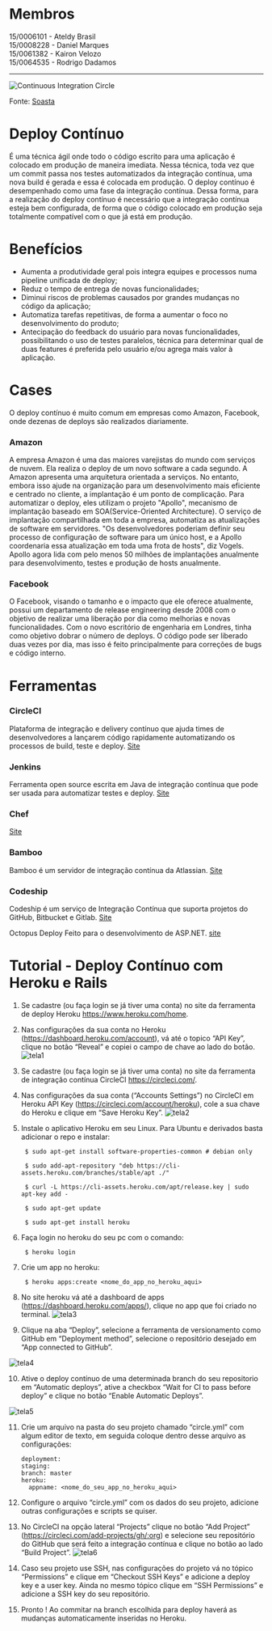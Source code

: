 # Membros
15/0006101 - Ateldy Brasil  
15/0008228 - Daniel Marques  
15/0061382 - Kairon Velozo  
15/0064535 - Rodrigo Dadamos  

****


![Continuous Integration Circle](images/continuous.png) 

Fonte: [Soasta](https://www.soasta.com/solutions/continuous-load-testing/)

# Deploy Contínuo

É uma técnica ágil onde todo o código escrito para uma aplicação é colocado em produção de maneira imediata. Nessa técnica, toda vez que um commit passa nos testes automatizados da integração contínua, uma nova build é gerada e essa é colocada em produção.
O deploy contínuo é desempenhado como uma fase da integração contínua. Dessa forma, para a realização do deploy contínuo é necessário que a integração contínua esteja bem configurada, de forma que o código colocado em produção seja totalmente compatível com o que já está em produção.

# Benefícios

* Aumenta a produtividade geral pois integra equipes e processos numa pipeline unificada de deploy;
* Reduz o tempo de entrega de novas funcionalidades;
* Diminui riscos de problemas causados por grandes mudanças no código da aplicação;
* Automatiza tarefas repetitivas, de forma a aumentar o foco no desenvolvimento do produto;
* Antecipação do feedback do usuário para novas funcionalidades, possibilitando o uso de testes paralelos, técnica para determinar qual de duas features é preferida pelo usuário e/ou agrega mais valor à aplicação.

# Cases
O deploy contínuo é muito comum em empresas como Amazon, Facebook, onde dezenas de deploys são realizados diariamente.

### Amazon

A empresa Amazon é uma das maiores varejistas do mundo com serviços de nuvem. Ela realiza o deploy de um novo software a cada segundo. A Amazon apresenta uma arquitetura orientada a serviços. No entanto, embora isso ajude na organização para um desenvolvimento mais eficiente e centrado no cliente, a implantação é um ponto de complicação. Para automatizar o deploy, eles utilizam o projeto "Apollo", mecanismo de implantação baseado em SOA(Service-Oriented Architecture).
O serviço de implantação compartilhada em toda a empresa, automatiza as atualizações de software em servidores. "Os desenvolvedores poderiam definir seu processo de configuração de software para um único host, e a Apollo coordenaria essa atualização em toda uma frota de hosts", diz Vogels. Apollo agora lida com pelo menos 50 milhões de implantações anualmente para desenvolvimento, testes e produção de hosts anualmente.


### Facebook

O Facebook, visando o tamanho e o impacto que ele oferece atualmente, possui um departamento de release engineering desde 2008 com o objetivo de realizar uma liberação por dia como melhorias e novas funcionalidades. Com o novo escritório de engenharia em Londres, tinha como objetivo dobrar o número de deploys. O código pode ser liberado duas vezes por dia, mas isso é feito principalmente para correções de bugs e código interno.

# Ferramentas

### CircleCI

Plataforma de integração e delivery contínuo que ajuda times de desenvolvedores a lançarem código rapidamente automatizando os processos de build, teste e deploy.
[Site](https://circleci.com/)

### Jenkins

Ferramenta open source escrita em Java de integração contínua que pode ser usada para automatizar testes e deploy. 
[Site](https://jenkins.io/)

### Chef

[Site](https://www.chef.io/)

### Bamboo

Bamboo é um servidor de integração contínua da Atlassian.
[Site](https://br.atlassian.com/software/bamboo)

### Codeship

Codeship é um serviço de Integração Contínua que suporta projetos do GitHub, Bitbucket e Gitlab.
[Site](https://codeship.com/)

Octopus Deploy
Feito para o desenvolvimento de ASP.NET.
[site](https://octopus.com/)

# Tutorial - Deploy Contínuo com Heroku e Rails

1. Se cadastre (ou faça login se já tiver uma conta) no site da ferramenta de deploy Heroku https://www.heroku.com/home.

2. Nas configurações da sua conta no Heroku (https://dashboard.heroku.com/account), vá até o topico “API Key”, clique no botão “Reveal” e copiei o campo de chave ao lado do botão.
![tela1](images/tutorial/tela1.png)

3. Se cadastre (ou faça login se já tiver uma conta) no site da ferramenta de integração contínua CircleCI https://circleci.com/.

4. Nas configurações da sua conta (“Accounts Settings”) no CircleCI em Heroku API Key (https://circleci.com/account/heroku), cole a sua chave do Heroku e clique em “Save Heroku Key”.
![tela2](images/tutorial/tela2.png)

5. Instale o aplicativo Heroku em seu Linux. Para Ubuntu e derivados basta adicionar o repo e instalar:

        $ sudo apt-get install software-properties-common # debian only

        $ sudo add-apt-repository "deb https://cli-assets.heroku.com/branches/stable/apt ./"

        $ curl -L https://cli-assets.heroku.com/apt/release.key | sudo apt-key add -

        $ sudo apt-get update

        $ sudo apt-get install heroku

6. Faça login no heroku do seu pc com o comando:

        $ heroku login

7. Crie um app no heroku:

        $ heroku apps:create <nome_do_app_no_heroku_aqui>

8. No site heroku vá até a dashboard de apps (https://dashboard.heroku.com/apps/), clique no app que foi criado no terminal.
![tela3](images/tutorial/tela3.png)

9. Clique na aba “Deploy”, selecione a ferramenta de versionamento como GitHub em “Deployment method”, selecione o repositório desejado em “App connected to GitHub”.

![tela4](images/tutorial/tela4.png)

10. Ative o deploy contínuo de uma determinada branch do seu repositorio em “Automatic deploys”, ative a checkbox “Wait for CI to pass before deploy” e clique no botão “Enable Automatic Deploys”.

![tela5](images/tutorial/tela5.png)

11. Crie um arquivo na pasta do seu projeto chamado “circle.yml” com algum editor de texto, em seguida coloque dentro desse arquivo as configurações:

        deployment:
        staging:
        branch: master
        heroku:
          appname: <nome_do_seu_app_no_heroku_aqui>

12. Configure o arquivo “circle.yml” com os dados do seu projeto, adicione outras configurações e scripts se quiser.

13. No CircleCI na opção lateral “Projects” clique no botão “Add Project” (https://circleci.com/add-projects/gh/:org) e selecione seu repositório do GitHub que será feito a integração contínua e clique no botão ao lado “Build Project”.
![tela6](images/tutorial/tela6.png)

14. Caso seu projeto use SSH, nas configurações do projeto vá no tópico “Permissions” e clique em “Checkout SSH Keys” e adicione a deploy key e a user key. Ainda no mesmo tópico clique em “SSH Permissions” e adicione a SSH key do seu repositório.

15. Pronto ! Ao commitar na branch escolhida para deploy haverá as mudanças automaticamente inseridas no Heroku.
